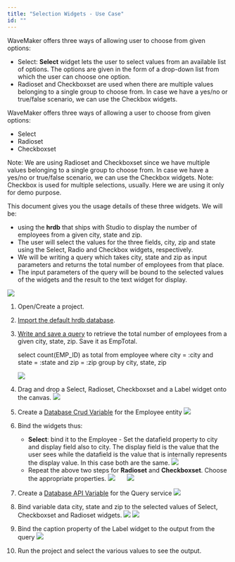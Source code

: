 ```yaml
---
title: "Selection Widgets - Use Case"
id: ""
---
```


WaveMaker offers three ways of allowing user to choose from given options:

- Select: **Select** widget lets the user to select values from an available list of options. The options are given in the form of a drop-down list from which the user can choose one option.
- Radioset and Checkboxset are used when there are multiple values belonging to a single group to choose from. In case we have a yes/no or true/false scenario, we can use the Checkbox widgets.

WaveMaker offers three ways of allowing a user to choose from given options:

- Select
- Radioset
- Checkboxset

Note: We are using Radioset and Checkboxset since we have multiple values belonging to a single group to choose from. In case we have a yes/no or true/false scenario, we can use the Checkbox widgets. Note: Checkbox is used for multiple selections, usually. Here we are using it only for demo purpose.

This document gives you the usage details of these three widgets. We will be:

- using the **hrdb** that ships with Studio to display the number of employees from a given city, state and zip.
- The user will select the values for the three fields, city, zip and state using the Select, Radio and Checkbox widgets, respectively.
- We will be writing a query which takes city, state and zip as input parameters and returns the total number of employees from that place.
- The input parameters of the query will be bound to the selected values of the widgets and the result to the text widget for display.

[![](/learn/assets/selection_run2.png)](/learn/assets/selection_run2.png)

1. Open/Create a project.
2. [Import the default hrdb database](/learn/app-development/services/database-services/working-with-databases/).
3. [Write and save a query](/learn/app-development/services/database-services/working-with-queries) to retrieve the total number of employees from a given city, state, zip. Save it as EmpTotal.
    
    select count(EMP_ID) as total
    from employee
    where city = :city and state = :state and zip = :zip
    group by city, state, zip
    
    [![](/learn/assets/selection_query.png)](/learn/assets/selection_query.png)
4. Drag and drop a Select, Radioset, Checkboxset and a Label widget onto the canvas. [![](/learn/assets/selection_design.png)](/learn/assets/selection_design.png)
5. Create a [Database Crud Variable](/learn/assets/var_sel.png) for the Employee entity [![](/learn/assets/selection_lv.png)](/learn/assets/selection_lv.png)
6. Bind the widgets thus:
    - **Select**: bind it to the Employee - Set the datafield property to city and display field also to city. The display field is the value that the user sees while the datafield is the value that is internally represents the display value. In this case both are the same. [![](/learn/assets/selection_sel_prop.png)](/learn/assets/selection_sel_prop.png)
    - Repeat the above two steps for **Radioset** and **Checkboxset**. Choose the appropriate properties. [![](/learn/assets/selection_check_prop.png)](/learn/assets/selection_check_prop.png)       [![](/learn/assets/selection_radio_prop.png)](/learn/assets/selection_radio_prop.png)
7. Create a [Database API Variable](/learn/assets/var_sel.png) for the Query service [![](/learn/assets/selection_sv.png)](/learn/assets/selection_sv.png)
8. Bind variable data city, state and zip to the selected values of Select, Checkboxset and Radioset widgets. [![](/learn/assets/selection_SV_data.png)](/learn/assets/selection_SV_data.png) [![](/learn/assets/selection_SV_bind.png)](/learn/assets/selection_SV_bind.png)
9. Bind the caption property of the Label widget to the output from the query [![](/learn/assets/selection_text.png)](/learn/assets/selection_text.png)
10. Run the project and select the various values to see the output.
